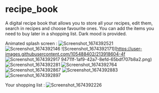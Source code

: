 # recipe_book
A digital recipe book that allows you to store all your recipes, edit them, search in recipes and choose favourite ones. You can add the items you need to buy later in a shopping list. Dark mood is provided.


Animated splash screen :
![Screenshot_1674392521](https://user-images.githubusercontent.com/105488402/213918595-abcca8b7-ac26-44ce-9200-da4da4a8c3bb.png)
![Screenshot_1674392146](https://user-images.githubusercontent.com/105488402/213918600-e887d4a6-4252-4fbe-af0e-c1cf4ac0b30c.png)
![Screenshot_1674392171](https://user-images.githubusercontent.com/105488402/213918604-4f
![Screenshot_1674392917](https://user-images.githubusercontent.com/105488402/213918620-2c482f49-1a68-4689-b37e-1913a338a3b2.png)
94711f-1af9-42a7-8efd-65bdf707b8a2.png)
![Screenshot_1674392281](https://user-images.githubusercontent.com/105488402/213918627-976a626d-3564-4964-91ce-e813fc5e244a.png)
![Screenshot_1674392764](https://user-images.githubusercontent.com/105488402/213918641-52b90d83-af68-4853-a320-c570781e1e68.png)
![Screenshot_1674392867](https://user-images.githubusercontent.com/105488402/213918660-e09c37c7-3bb5-4263-b124-efd0f3817e81.png)
![Screenshot_1674392883](https://user-images.githubusercontent.com/105488402/213918669-0ee42df9-a072-4fa2-a377-d53d68396bcd.png)
![Screenshot_1674392897](https://user-images.githubusercontent.com/105488402/213918682-f66723a5-bf57-434a-8e65-e59af4dc58fb.png)

Your shopping list :
![Screenshot_1674392226](https://user-images.githubusercontent.com/105488402/213918694-302f384d-b573-47f0-903e-8ce8a19cdaf2.png)
